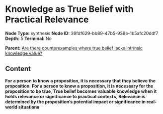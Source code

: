 # Knowledge as True Belief with Practical Relevance

**Node Type:** synthesis
**Node ID:** 39fdf629-bb89-47b5-939e-1b5afc20ddf7
**Depth:** 5
**Terminal:** No

**Parent:** [Are there counterexamples where true belief lacks intrinsic knowledge value?](are-there-counterexamples-where-true-belief-lacks-intrinsic-knowledge-value-antithesis-19337da1-49c4-408b-9953-a52518abf5b8.md)

## Content

**For a person to know a proposition, it is necessary that they believe the proposition**, **For a person to know a proposition, it is necessary for the proposition to be true**, **True belief becomes valuable knowledge when it holds relevance or significance to practical contexts**, **Relevance is determined by the proposition’s potential impact or significance in real-world situations**
